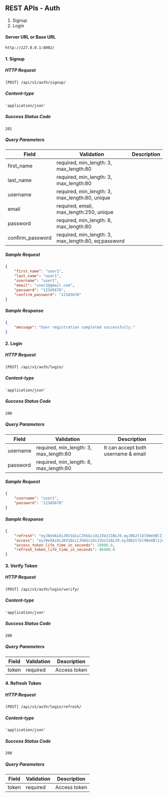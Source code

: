 ## REST APIs - Auth

1. Signup
2. Login

#### Server URL or Base URL

`http://127.0.0.1:8002/`

#### 1. Signup

##### HTTP Request

`[POST] /api/v1/auth/signup/`

##### Content-type

`'application/json'`

##### Success Status Code

`201`

##### Query Parameters

| Field            | Validation                                          | Description |
| ---------------- | --------------------------------------------------- | ----------- |
| first_name       | required, min_length: 3, max_length:80              |
| last_name        | required, min_length: 3, max_length:80              |
| username         | required, min_length: 3, max_length:80, unique      |
| email            | required, email, max_length:250, unique             |
| password         | required, min_length: 8, max_length:80              |
| confirm_password | required, min_length: 3, max_length:80, eq:password |

##### Sample Request

```json
{
	"first_name": "user1",
	"last_name": "user1",
	"username": "user1",
	"email": "user1@gmail.com",
	"password": "12345678",
	"confirm_password": "12345678"
}
```

##### Sample Response

```json
{
	"message": "User registration completed successfully."
}
```

#### 2. Login

##### HTTP Request

`[POST] /api/v1/auth/login/`

##### Content-type

`'application/json'`

##### Success Status Code

`200`

##### Query Parameters

| Field    | Validation                             | Description                         |
| -------- | -------------------------------------- | ----------------------------------- |
| username | required, min_length: 3, max_length:80 | It can accept both username & email |
| password | required, min_length: 8, max_length:80 |

##### Sample Request

```json
{
	"username": "user1",
	"password": "12345678"
}
```

##### Sample Response

```json
{
	"refresh": "eyJ0eXAiOiJKV1QiLCJhbGciOiJIUzI1NiJ9.eyJ0b2tlbl90eXBlIjoicmVmcmVzaCIsImV4cCI6MTY0MDMxMzU2NywiaWF0IjoxNjQwMjI3MTY3LCJqdGkiOiI3OWIzYzIyMDZmMmM0MzBjOGIwMTlkNmQ5YjRkNzIwYSIsInVzZXJfaWQiOjJ9.p7FomYlwIcfc9tlJHri67tA6r1NZQf5ZNTMvBcBkSG4",
	"access": "eyJ0eXAiOiJKV1QiLCJhbGciOiJIUzI1NiJ9.eyJ0b2tlbl90eXBlIjoiYWNjZXNzIiwiZXhwIjoxNjQwMjQ1MTY3LCJpYXQiOjE2NDAyMjcxNjcsImp0aSI6ImUzZWU4OTJiOWUyMzRlOGNhZTViZTY3YWY2YmI1Y2Y5IiwidXNlcl9pZCI6Mn0.rKuvZK19Q1jfyUFKK_unk9wmjgtNGUnq2kaU__BjAM4",
	"access_token_life_time_in_seconds": 18000.0,
	"refresh_token_life_time_in_seconds": 86400.0
}
```

#### 3. Verify Token

##### HTTP Request

`[POST] /api/v1/auth/login/verify/`

##### Content-type

`'application/json'`

##### Success Status Code

`200`

##### Query Parameters

| Field | Validation | Description  |
| ----- | ---------- | ------------ |
| token | required   | Access token |

#### 4. Refresh Token

##### HTTP Request

`[POST] /api/v1/auth/login/refresh/`

##### Content-type

`'application/json'`

##### Success Status Code

`200`

##### Query Parameters

| Field | Validation | Description  |
| ----- | ---------- | ------------ |
| token | required   | Access token |
